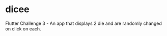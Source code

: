 # dicee

Flutter Challenge 3 - An app that displays 2 die and are randomly changed on click on each.
